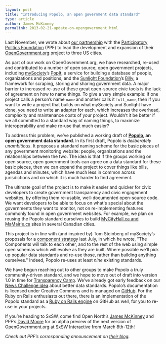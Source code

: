 ```yaml
---
layout: post
title: "Introducing Popolo, an open government data standard"
type: article
author: James McKinney
permalink: 2013-02-21-update-on-opengovernment.html
---
```

Last November, we wrote about [our partnership](http://blog.opennorth.ca/2012/11/30/this-week-in-open-government/) with the [Participatory Politics Foundation](http://www.participatorypolitics.org/) (PPF) to lead the development and expansion of their [OpenGovernment.org](http://opengovernment.org/) project to three US cities.

As part of our work on OpenGovernment.org, we have researched, re-used and contributed to a number of open source, open government projects, including [mySociety](http://www.mysociety.org/)’s [PopIt](http://popit.mysociety.org/), a service for building a database of people, organizations and positions, and the [Sunlight Foundation](http://sunlightfoundation.com/)’s [Billy](https://github.com/sunlightlabs/billy), a framework for scraping, storing and sharing government data. A major barrier to increased re-use of these great open-source civic tools is the lack of agreement on how to name things. To give a very simple example: if one project calls a person’s name `name` and another calls it `full_name`, then if you want to write a project that builds on what mySociety and Sunlight have done, you need to write an adapter for each, which increases the overhead, complexity and maintenance costs of your project. Wouldn’t it be better if we all committed to a standard way of naming things, to maximize interoperability and make re-use that much easier?

To address this problem, we’ve published a working draft of **[Popolo](http://popoloproject.com/), an open government data standard**. In its first draft, Popolo is *deliberately unambitious*. It proposes a standard naming scheme for the basic pieces of any government monitoring website: people, organizations and the relationships between the two. The idea is that if the groups working on open source, open government tools can agree on a data standard for these basic pieces, then we can expand the project to cover things like bills, agendas and minutes, which have much less in common across jurisdictions and on which it is much harder to find agreement.

The ultimate goal of the project is to make it easier and quicker for civic developers to create government transparency and civic engagement websites, by offering them re-usable, well-documented open-source code. We want developers to be able to focus on what's special about the governments they want to monitor, not on re-implementing features commonly found in open government websites. For example, we plan on reusing the Popolo standard ourselves to build [MyCityHall.ca and MaMairie.ca](http://blog.opennorth.ca/2013/02/19/introducing-mycityhall/) sites in several Canadian cities. 

This project is in line with (and inspired by) Tom Steinberg of mySociety’s proposals for a [component strategy](http://www.mysociety.org/2012/07/04/mysocietys-components-strategy-our-take-on-small-pieces-loosely-joined/) last July, in which he wrote, "The Components will talk to each other, and to the rest of the web using simple open schemas which will evolve as they are built. Where possible we’ll pick up popular data standards and re-use those, rather than building anything ourselves." Indeed, Popolo re-uses at least *nine* existing standards.

We have begun reaching out to other groups to make Popolo a truly community-driven standard, and we hope to move out of draft into version 1.0 in time for [Transparency Camp](http://transparencycamp.org/). We’ve already got early feedback on our [News Challenge idea](https://www.newschallenge.org/open/open-government/inspiration/make-government-monitoring-projects-easier-to-re-use) about better data standards. Popolo’s documentation is licensed under Creative Commons and is managed on [GitHub](https://github.com/opennorth/popolo-standard/tree/gh-pages). For the Ruby on Rails enthusiasts out there, there is an implementation of the Popolo standard as a [Ruby on Rails engine](https://github.com/opennorth/popolo) on GitHub as well, for you to re-use in your projects.

If you’re heading to SxSW, come find Open North’s [James McKinney](https://twitter.com/@mckinneyjames) and PPF’s [David Moore](https://twitter.com/ppolitics) for an alpha preview of the next version of OpenGovernment.org at SxSW Interactive from March 8th-12th!

*Check out PPF’s corresponding announcement on [their blog](http://blog.opengovernment.org/2013/02/20/introducing-the-popolo-standard/).*